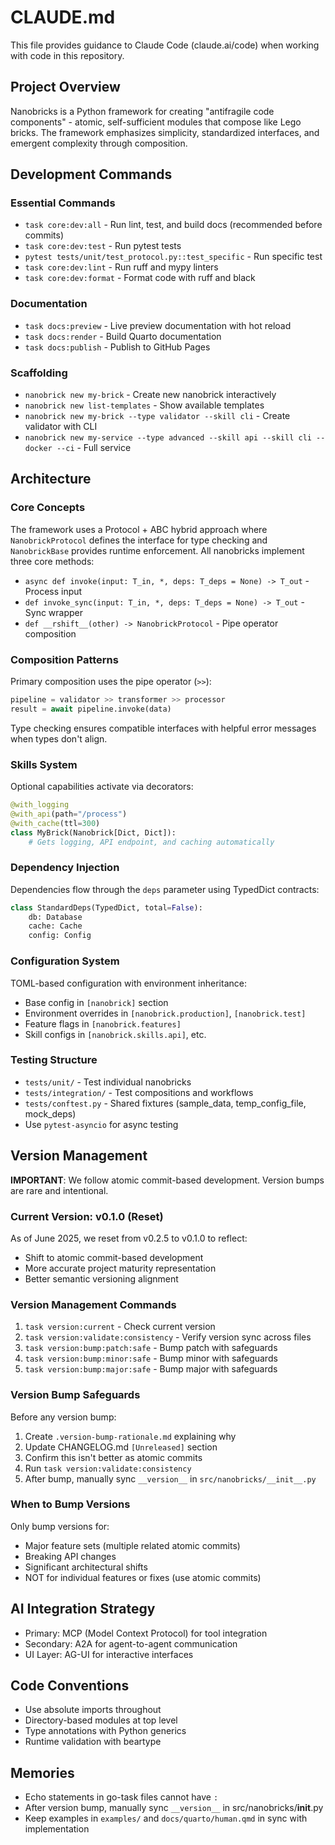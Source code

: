 # CLAUDE.md

This file provides guidance to Claude Code (claude.ai/code) when working with code in this repository.

## Project Overview

Nanobricks is a Python framework for creating "antifragile code components" - atomic, self-sufficient modules that compose like Lego bricks. The framework emphasizes simplicity, standardized interfaces, and emergent complexity through composition.

## Development Commands

### Essential Commands

- `task core:dev:all` - Run lint, test, and build docs (recommended before commits)
- `task core:dev:test` - Run pytest tests
- `pytest tests/unit/test_protocol.py::test_specific` - Run specific test
- `task core:dev:lint` - Run ruff and mypy linters
- `task core:dev:format` - Format code with ruff and black

### Documentation

- `task docs:preview` - Live preview documentation with hot reload
- `task docs:render` - Build Quarto documentation
- `task docs:publish` - Publish to GitHub Pages

### Scaffolding

- `nanobrick new my-brick` - Create new nanobrick interactively
- `nanobrick new list-templates` - Show available templates
- `nanobrick new my-brick --type validator --skill cli` - Create validator with CLI
- `nanobrick new my-service --type advanced --skill api --skill cli --docker --ci` - Full service

## Architecture

### Core Concepts

The framework uses a Protocol + ABC hybrid approach where `NanobrickProtocol` defines the interface for type checking and `NanobrickBase` provides runtime enforcement. All nanobricks implement three core methods:

- `async def invoke(input: T_in, *, deps: T_deps = None) -> T_out` - Process input
- `def invoke_sync(input: T_in, *, deps: T_deps = None) -> T_out` - Sync wrapper
- `def __rshift__(other) -> NanobrickProtocol` - Pipe operator composition

### Composition Patterns

Primary composition uses the pipe operator (`>>`):
```python
pipeline = validator >> transformer >> processor
result = await pipeline.invoke(data)
```

Type checking ensures compatible interfaces with helpful error messages when types don't align.

### Skills System

Optional capabilities activate via decorators:
```python
@with_logging
@with_api(path="/process")
@with_cache(ttl=300)
class MyBrick(Nanobrick[Dict, Dict]):
    # Gets logging, API endpoint, and caching automatically
```

### Dependency Injection

Dependencies flow through the `deps` parameter using TypedDict contracts:
```python
class StandardDeps(TypedDict, total=False):
    db: Database
    cache: Cache
    config: Config
```

### Configuration System

TOML-based configuration with environment inheritance:
- Base config in `[nanobrick]` section
- Environment overrides in `[nanobrick.production]`, `[nanobrick.test]`
- Feature flags in `[nanobrick.features]`
- Skill configs in `[nanobrick.skills.api]`, etc.

### Testing Structure

- `tests/unit/` - Test individual nanobricks
- `tests/integration/` - Test compositions and workflows
- `tests/conftest.py` - Shared fixtures (sample_data, temp_config_file, mock_deps)
- Use `pytest-asyncio` for async testing

## Version Management

**IMPORTANT**: We follow atomic commit-based development. Version bumps are rare and intentional.

### Current Version: v0.1.0 (Reset)
As of June 2025, we reset from v0.2.5 to v0.1.0 to reflect:
- Shift to atomic commit-based development
- More accurate project maturity representation
- Better semantic versioning alignment

### Version Management Commands

1. `task version:current` - Check current version
2. `task version:validate:consistency` - Verify version sync across files
3. `task version:bump:patch:safe` - Bump patch with safeguards
4. `task version:bump:minor:safe` - Bump minor with safeguards
5. `task version:bump:major:safe` - Bump major with safeguards

### Version Bump Safeguards

Before any version bump:
1. Create `.version-bump-rationale.md` explaining why
2. Update CHANGELOG.md `[Unreleased]` section
3. Confirm this isn't better as atomic commits
4. Run `task version:validate:consistency`
5. After bump, manually sync `__version__` in `src/nanobricks/__init__.py`

### When to Bump Versions

Only bump versions for:
- Major feature sets (multiple related atomic commits)
- Breaking API changes
- Significant architectural shifts
- NOT for individual features or fixes (use atomic commits)

## AI Integration Strategy

- Primary: MCP (Model Context Protocol) for tool integration
- Secondary: A2A for agent-to-agent communication
- UI Layer: AG-UI for interactive interfaces

## Code Conventions

- Use absolute imports throughout
- Directory-based modules at top level
- Type annotations with Python generics
- Runtime validation with beartype

## Memories

- Echo statements in go-task files cannot have `:`
- After version bump, manually sync `__version__` in src/nanobricks/__init__.py
- Keep examples in `examples/` and `docs/quarto/human.qmd` in sync with implementation